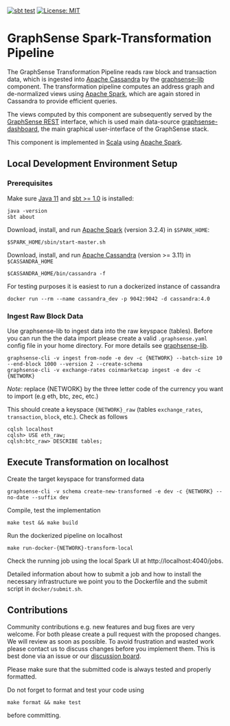 [![sbt test](https://github.com/graphsense/graphsense-spark/actions/workflows/sbt_test.yml/badge.svg)](https://github.com/graphsense/graphsense-spark/actions/workflows/sbt_test.yml)
[![License: MIT](https://img.shields.io/badge/License-MIT-yellow.svg)](https://opensource.org/licenses/MIT)

# GraphSense Spark-Transformation Pipeline

The GraphSense Transformation Pipeline reads raw block and transaction data,
which is ingested into [Apache Cassandra][apache-cassandra]
by the [graphsense-lib][graphsense-lib] component.
The transformation pipeline computes an address graph and de-normalized views
using [Apache Spark][apache-spark], which are again stored in Cassandra to provide efficient queries.

The views computed by this component are subsequently served by the
[GraphSense REST][graphsense-rest] interface, which is used main data-source
[graphsense-dashboard][graphsense-dashboard], the main graphical user-interface of the GraphSense stack.

This component is implemented in [Scala][scala-lang] using
[Apache Spark][apache-spark].

## Local Development Environment Setup

### Prerequisites

Make sure [Java 11][java] and [sbt >= 1.0][scala-sbt] is installed:

    java -version
    sbt about

Download, install, and run [Apache Spark][apache-spark] (version 3.2.4)
in `$SPARK_HOME`:

    $SPARK_HOME/sbin/start-master.sh

Download, install, and run [Apache Cassandra][apache-cassandra]
(version >= 3.11) in `$CASSANDRA_HOME`

    $CASSANDRA_HOME/bin/cassandra -f

For testing purposes it is easiest to run a dockerized instance of cassandra

    docker run --rm --name cassandra_dev -p 9042:9042 -d cassandra:4.0

### Ingest Raw Block Data

Use graphsense-lib to ingest data into the raw keyspace (tables). Before you can run the the data import please create a valid ```.graphsense.yaml``` config file in your home directory. For more details see [graphsense-lib][graphsense-lib].

    graphsense-cli -v ingest from-node -e dev -c {NETWORK} --batch-size 10  --end-block 1000 --version 2 --create-schema
    graphsense-cli -v exchange-rates coinmarketcap ingest -e dev -c {NETWORK}

*Note:* replace {NETWORK} by the three letter code of the currency you want to import (e.g eth, btc, zec, etc.)

This should create a keyspace `{NETWORK}_raw` (tables `exchange_rates`,
`transaction`, `block`, etc.).
Check as follows

    cqlsh localhost
    cqlsh> USE eth_raw;
    cqlsh:btc_raw> DESCRIBE tables;

## Execute Transformation on localhost

Create the target keyspace for transformed data

    graphsense-cli -v schema create-new-transformed -e dev -c {NETWORK} --no-date --suffix dev

Compile, test the implementation

    make test && make build

Run the dockerized pipeline on localhost

    make run-docker-{NETWORK}-transform-local

Check the running job using the local Spark UI at http://localhost:4040/jobs. 

Detailed information about how to submit a job and how to install the necessary infrastructure we point you to the Dockerfile and the submit script in ```docker/submit.sh```.

## Contributions

Community contributions e.g. new features and bug fixes are very welcome. For both please create a pull request with the proposed changes. We will review as soon as possible. To avoid frustration and wasted work please contact us to discuss changes before you implement them. This is best done via an issue or our [discussion board](https://github.com/orgs/graphsense/discussions/).

Please make sure that the submitted code is always tested and properly formatted. 

Do not forget to format and test your code using 
```
make format && make test
```
before committing.

[graphsense-lib]: https://github.com/graphsense/graphsense-lib
[graphsense-dashboard]: https://github.com/graphsense/graphsense-dashboard
[graphsense-rest]: https://github.com/graphsense/graphsense-rest
[java]: https://adoptopenjdk.net
[scala-lang]: https://www.scala-lang.org
[scala-sbt]: http://www.scala-sbt.org
[dsbulk]: https://github.com/datastax/dsbulk
[apache-spark]: https://spark.apache.org/downloads.html
[apache-cassandra]: http://cassandra.apache.org


